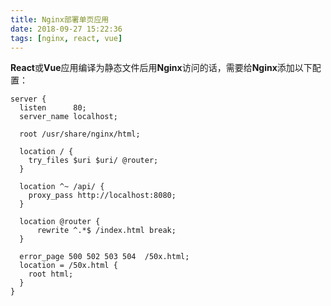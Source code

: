 ```yaml
---
title: Nginx部署单页应用
date: 2018-09-27 15:22:36
tags: [nginx, react, vue]
---
```

**React**或**Vue**应用编译为静态文件后用**Nginx**访问的话，需要给**Nginx**添加以下配置：
```
server {
  listen      80;
  server_name localhost;

  root /usr/share/nginx/html;

  location / {
    try_files $uri $uri/ @router;
  }

  location ^~ /api/ {
    proxy_pass http://localhost:8080;
  }

  location @router {
      rewrite ^.*$ /index.html break;
  }

  error_page 500 502 503 504  /50x.html;
  location = /50x.html {
    root html;
  }
}
```
